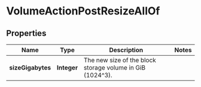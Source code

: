 

# VolumeActionPostResizeAllOf


## Properties

| Name | Type | Description | Notes |
|------------ | ------------- | ------------- | -------------|
|**sizeGigabytes** | **Integer** | The new size of the block storage volume in GiB (1024^3). |  |



